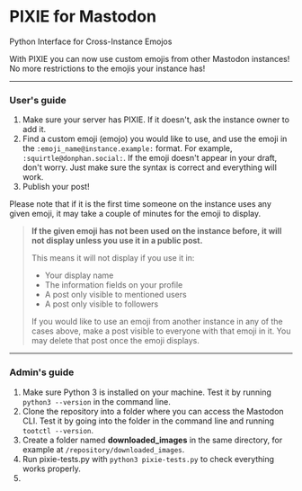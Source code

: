 # PIXIE for Mastodon
Python Interface for Cross-Instance Emojos

With PIXIE you can now use custom emojis from other Mastodon instances! No more restrictions to the emojis your instance has!

---

### User's guide
1. Make sure your server has PIXIE. If it doesn't, ask the instance owner to add it.
2. Find a custom emoji (emojo) you would like to use, and use the emoji in the `:emoji_name@instance.example:` format. For example, `:squirtle@donphan.social:`. If the emoji doesn't appear in your draft, don't worry. Just make sure the syntax is correct and everything will work.
3. Publish your post!

Please note that if it is the first time someone on the instance uses any given emoji, it may take a couple of minutes for the emoji to display.

>**If the given emoji has not been used on the instance before, it will not display unless you use it in a public post.**
>
>This means it will not display if you use it in:
>- Your display name
>- The information fields on your profile
>- A post only visible to mentioned users
>- A post only visible to followers
>
>If you would like to use an emoji from another instance in any of the cases above, make a post visible to everyone with that emoji in it. You may delete that post once the emoji displays.

---

### Admin's guide
1. Make sure Python 3 is installed on your machine. Test it by running `python3 --version` in the command line.
2. Clone the repository into a folder where you can access the Mastodon CLI. Test it by going into the folder in the command line and running `tootctl --version`.
3. Create a folder named **downloaded_images** in the same directory, for example at `/repository/downloaded_images`.
4. Run pixie-tests.py with `python3 pixie-tests.py` to check everything works properly.
5.
